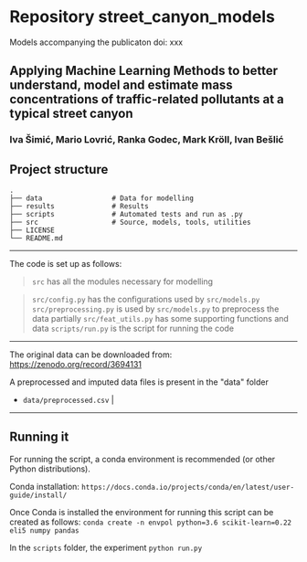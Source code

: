 # Repository street_canyon_models
Models accompanying the publicaton doi: xxx
## Applying Machine Learning Methods to better understand, model and estimate mass concentrations of traffic-related pollutants at a typical street canyon
### Iva Šimić, Mario Lovrić, Ranka Godec, Mark Kröll, Ivan Bešlić


## Project structure
    .
    ├── data                 # Data for modelling
    ├── results              # Results 
    ├── scripts              # Automated tests and run as .py
    ├── src                  # Source, models, tools, utilities
    ├── LICENSE
    └── README.md
    
______________________________________________
The code is set up as follows:

> `src` has all the modules necessary for modelling

> `src/config.py` has the configurations used by `src/models.py`
> `src/preprocessing.py` is used by `src/models.py` to preprocess the data partially
> `src/feat_utils.py` has some supporting functions and data
> `scripts/run.py` is the script for running the code
______________________________________________
The original data can be downloaded from:
https://zenodo.org/record/3694131

A preprocessed and imputed data files is present in the "data" folder
* `data/preprocessed.csv`          |

______________________________________________
## Running it

For running the script, a conda environment is recommended (or other Python distributions).

Conda installation:
`https://docs.conda.io/projects/conda/en/latest/user-guide/install/`

Once Conda is installed the environment for running this script can be created as follows:
`conda create -n envpol python=3.6 scikit-learn=0.22 eli5 numpy pandas`

In the `scripts` folder, the experiment 
`python run.py`

